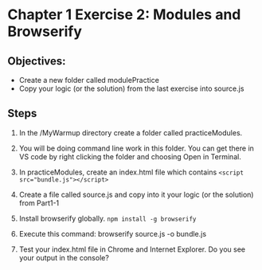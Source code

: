 # Chapter 1 Exercise 2: Modules and Browserify

## Objectives:
* Create a new folder called modulePractice
* Copy your logic (or the solution) from the last exercise into source.js

## Steps

1. In the /MyWarmup directory create a folder called practiceModules.

1. You will be doing command line work in this folder. You can get there in VS code by right clicking the folder and choosing Open in Terminal.

1. In practiceModules, create an index.html file which contains
``` <script src="bundle.js"></script> ```

1. Create a file called source.js and copy into it your logic (or the solution) from Part1-1

1. Install browserify globally. 
`npm install -g browserify`            

1. Execute this command: browserify source.js -o bundle.js

1. Test your index.html file in Chrome and Internet Explorer. Do you see your output in the console?